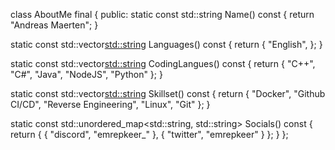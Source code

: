 class AboutMe final
{
public:
  static const std::string Name() const
  {
    return "Andreas Maerten";
  }

  static const std::vector<std::string> Languages() const
  {
    return {
      "English",
    };
  }

  static const std::vector<std::string> CodingLangues() const
  {
    return {
      "C++",
      "C#",
      "Java",
      "NodeJS",
      "Python"
    };
  }

  static const std::vector<std::string> Skillset() const
  {
    return {
      "Docker",
      "Github CI/CD",
      "Reverse Engineering",
      "Linux",
      "Git"
    };
  }

  static const std::unordered_map<std::string, std::string> Socials() const
  {
    return {
      { "discord", "emrepkeer_" },
      { "twitter", "emrepkeer" }
    };
  }
};
